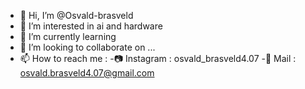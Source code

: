 - 👋 Hi, I’m @Osvald-brasveld
- 👀 I’m interested in ai and hardware
- 🌱 I’m currently learning 
- 💞️ I’m looking to collaborate on ...
- 📫 How to reach me :
-📷 Instagram : osvald_brasveld4.07
-📧 Mail : osvald.brasveld4.07@gmail.com 

<!---
Osvald-brasveld/Osvald-brasveld is a ✨ special ✨ repository because its `README.md` (this file) appears on your GitHub profile.
You can click the Preview link to take a look at your changes.
--->
